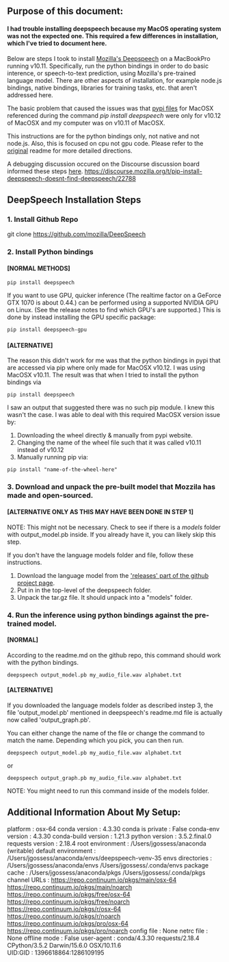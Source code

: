 
## Purpose of this document: 

#### I had trouble installing deepspeech because my MacOS operating system was not the expected one. This required a few differences in installation, which I've tried to document here. 

Below are steps I took to install <a href="https://github.com/mozilla/DeepSpeech">Mozilla's Deepspeech</a> on a MacBookPro running v10.11. Specifically, run the python bindings in order to do basic interence, or speech-to-text prediction, using Mozilla's pre-trained language model. There are other aspects of installation, for example node.js bindings, native bindings, libraries for training tasks, etc. that aren't addressed here.

The basic problem that caused the issues was that <a href="https://pypi.python.org/pypi/deepspeech/0.1.0">pypi files</a> for MacOSX referenced during the command *pip install deepspeech* were only for v10.12 of MacOSX and my computer was on v10.11 of MacOSX.

This instructions are for the python bindings only, not native and not node.js. Also, this is focused on cpu not gpu code. Please refer to the <a href="https://github.com/mozilla/DeepSpeech">original</a> readme for more detailed directions. 

A debugging discussion occured on the Discourse discussion board informed these steps <a href="https://discourse.mozilla.org/t/pip-install-deepspeech-doesnt-find-deepspeech/22788/11">here</a>. https://discourse.mozilla.org/t/pip-install-deepspeech-doesnt-find-deepspeech/22788

## DeepSpeech Installation Steps

### 1. Install Github Repo
git clone https://github.com/mozilla/DeepSpeech

### 2.  Install Python bindings 
#### [NORMAL METHODS]
```
pip install deepspeech
```

If you want to use GPU, quicker inference (The realtime factor on a GeForce GTX 1070 is about 0.44.) can be performed using a supported NVIDIA GPU on Linux. (See the release notes to find which GPU's are supported.) This is done by instead installing the GPU specific package:

```bash
pip install deepspeech-gpu
```
#### [ALTERNATIVE]
The reason this didn't work for me was that the python bindings in pypi that are accessed via pip where only made for MacOSX v10.12. I was using MacOSX v10.11. The result was that when I tried to install the python bindings via 
```
pip install deepspeech
```
I saw an output that suggested there was no such pip module. I knew this wasn't the case. I was able to deal with this required MacOSX version issue by:

1. Downloading the wheel directly & manually from pypi website. 
2. Changing the name of the wheel file such that it was called v10.11 instead of v10.12
3. Manually running pip via:

```
pip install "name-of-the-wheel-here"
```

### 3. Download and unpack the pre-built model that Mozzila has made and open-sourced.
#### [ALTERNATIVE ONLY AS THIS MAY HAVE BEEN DONE IN STEP 1] 
NOTE: This might not be necessary. Check to see if there is a *models* folder with output_model.pb inside. If you already have it, you can likely skip this step.

If you don't have the language models folder and file, follow these instructions. 
1. Download the language model from the <a href="https://github.com/mozilla/DeepSpeech/releases/download/v0.1.0/deepspeech-0.1.0-models.tar.gz">'releases' part of the github project page<a/>. 
2. Put in in the top-level of the deepspeech folder. 
3. Unpack the tar.gz file. It should unpack into a "models" folder. 

### 4. Run the inference using python bindings against the pre-trained model. 
#### [NORMAL]
According to the readme.md on the github repo, this command should work with the python bindings. 
```
deepspeech output_model.pb my_audio_file.wav alphabet.txt
```

#### [ALTERNATIVE] 

If you downloaded the language models folder as described instep 3, the file 'output_model.pb' mentioned in deepspeech's readme.md file is actually now called 'output_graph.pb'. 

You can either change the name of the file or change the command to match the name. Depending which you pick, you can then run.
```
deepspeech output_model.pb my_audio_file.wav alphabet.txt
```
or 
```
deepspeech output_graph.pb my_audio_file.wav alphabet.txt
``` 
NOTE: You might need to run this command inside of the models folder. 

## Additional Information About My Setup:
platform : osx-64
conda version : 4.3.30
conda is private : False
conda-env version : 4.3.30
conda-build version : 1.21.3
python version : 3.5.2.final.0
requests version : 2.18.4
root environment : /Users/jgossess/anaconda  (writable)
default environment : /Users/jgossess/anaconda/envs/deepspeech-venv-35
envs directories : /Users/jgossess/anaconda/envs
                      /Users/jgossess/.conda/envs
package cache : /Users/jgossess/anaconda/pkgs
                      /Users/jgossess/.conda/pkgs
channel URLs : https://repo.continuum.io/pkgs/main/osx-64
                      https://repo.continuum.io/pkgs/main/noarch
                      https://repo.continuum.io/pkgs/free/osx-64
                      https://repo.continuum.io/pkgs/free/noarch
                      https://repo.continuum.io/pkgs/r/osx-64
                      https://repo.continuum.io/pkgs/r/noarch
                      https://repo.continuum.io/pkgs/pro/osx-64
                      https://repo.continuum.io/pkgs/pro/noarch
config file : None
netrc file : None
offline mode : False
user-agent : conda/4.3.30 requests/2.18.4 CPython/3.5.2 Darwin/15.6.0 OSX/10.11.6    
UID:GID : 1396618864:1286109195
